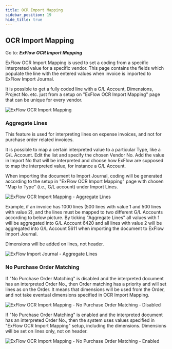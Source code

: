 ```yaml
---
title: OCR Import Mapping
sidebar_position: 19
hide_title: true
---
```

## OCR Import Mapping

Go to: ***ExFlow OCR Import Mapping***

ExFlow OCR Import Mapping is used to set a coding from a specific interpreted value for a specific vendor. This page contains the fields
which populate the line with the entered values when invoice is imported to ExFlow Import Journal.

It is possible to get a fully coded line with a G/L Account, Dimensions, Project No. etc. just from a setup on "ExFlow OCR Import Mapping" page that can be unique for every vendor.

![ExFlow OCR Import Mapping](@site/static/img/media/ocr-import-mapping-001.png)

### Aggregate Lines

This feature is used for interpreting lines on expense invoices, and not for purchase order related invoices.

It is possible to map a certain interpreted value to a particular Type, like a G/L Account. Edit the list and specify the chosen Vendor No. Add the value in Import No that will be interpreted and choose how ExFlow are supposed to map the interpreted value, for instance a G/L Account.

When importing the document to Import Journal, coding will be generated according to the setup in "ExFlow OCR Import Mapping" page with chosen "Map to Type" (i.e., G/L account) under Import Lines.

![ExFlow OCR Import Mapping - Aggregate Lines](@site/static/img/media/ocr-import-mapping-002.png)

Example, if an invoice has 1000 lines (500 lines with value 1 and 500 lines with value 2), and the lines must be mapped to two different G/L Accounts according to below picture. By ticking "Aggregate Lines" all values with 1 will be aggregated into G/L Account 6420 and all lines with value 2 will be aggregated into G/L Account 5611 when importing the document to ExFlow Import Journal.

Dimensions will be added on lines, not header.

![ExFlow Import Journal - Aggregate Lines](@site/static/img/media/import-journal-026.png)

### No Purchase Order Matching

If "No Purchase Order Matching" is disabled and the interpreted document has an interpreted Order No., then Order matching has a priority and will set lines as on the Order. It means that dimensions will be used from the Order, and not take eventual dimensions specified in OCR Import Mapping.

![ExFlow OCR Import Mapping - No Purchase Order Matching - Disabled](@site/static/img/media/ocr-import-mapping-003.png)

If "No Purchase Order Matching" is enabled and the interpreted document has an interpreted Order No., then the system uses values specified in "ExFlow OCR Import Mapping" setup, including the dimensions. Dimensions will be set on lines only, not on header.

![ExFlow OCR Import Mapping - No Purchase Order Matching - Enabled](@site/static/img/media/ocr-import-mapping-004.png)



